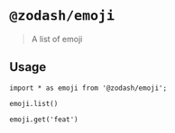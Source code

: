 # `@zodash/emoji`

> A list of emoji

## Usage

```
import * as emoji from '@zodash/emoji';

emoji.list()

emoji.get('feat')
```
